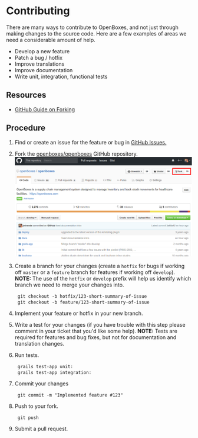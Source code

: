 # Contributing

There are many ways to contribute to OpenBoxes, and not just through making changes to the source code. Here are a few examples of areas we need a considerable amount of help.

* Develop a new feature 
* Patch a bug / hotfix 
* Improve translations 
* Improve documentation
* Write unit, integration, functional tests

## Resources

* [GitHub Guide on Forking](https://guides.github.com/activities/forking/)

## Procedure

1. Find or create an issue for the feature or bug in [GitHub Issues.](https://github.com/openboxes/openboxes/issues)
2. Fork the [openboxes/openboxes](https://github.com/openboxes/openboxes) GitHub repository. ![Fork Repo](../.gitbook/assets/fork-repo.png)
3. Create a branch for your changes \(create a `hotfix` for bugs if working off `master` or a `feature` branch for features if working off `develop`\). **NOTE:** The use of the `hotfix` or `develop` prefix will help us identify which branch we need to merge your changes into.

   ```text
    git checkout -b hotfix/123-short-summary-of-issue
    git checkout -b feature/123-short-summary-of-issue
   ```

4. Implement your feature or hotfix in your new branch.
5. Write a test for your changes \(if you have trouble with this step please comment in your ticket that you'd like some help\). **NOTE:** Tests are required for features and bug fixes, but not for documentation and translation changes.
6. Run tests.

   ```text
    grails test-app unit:
    grails test-app integration:
   ```

7. Commit your changes

   ```text
    git commit -m "Implemented feature #123"
   ```

8. Push to your fork.

   ```text
    git push 
   ```

9. Submit a pull request.

